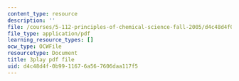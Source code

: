 ```yaml
---
content_type: resource
description: ''
file: /courses/5-112-principles-of-chemical-science-fall-2005/d4c48d4f0b9911676a567606daa117f5_NVTHQwQ9IqA.pdf
file_type: application/pdf
learning_resource_types: []
ocw_type: OCWFile
resourcetype: Document
title: 3play pdf file
uid: d4c48d4f-0b99-1167-6a56-7606daa117f5
---
```

